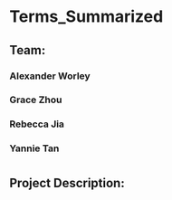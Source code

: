 # Terms_Summarized
## Team:
###   Alexander Worley
###   Grace Zhou
###   Rebecca Jia
###   Yannie Tan
#
##   Project Description: